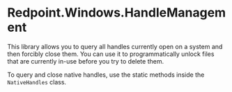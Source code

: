 # Redpoint.Windows.HandleManagement

This library allows you to query all handles currently open on a system and then forcibly close them. You can use it to programmatically unlock files that are currently in-use before you try to delete them.

To query and close native handles, use the static methods inside the `NativeHandles` class.